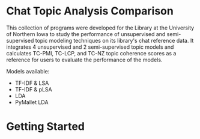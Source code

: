 # Chat Topic Analysis Comparison
This collection of programs were developed for the Library at the University of Northern Iowa to study the performance of unsupervised and semi-supervised topic modeling techniques on its library's chat reference data. It integrates 4 unsupervised and 2 semi-supervised topic models and calculates TC-PMI, TC-LCP, and TC-NZ topic coherence scores as a reference for users to evaluate the performance of the models.

Models available:
<UL>
<LI> TF-IDF & LSA </LI>
<LI> TF-IDF & pLSA </LI>
<LI> LDA </LI>
<LI> PyMallet LDA </LI>
</UL>

# Getting Started


